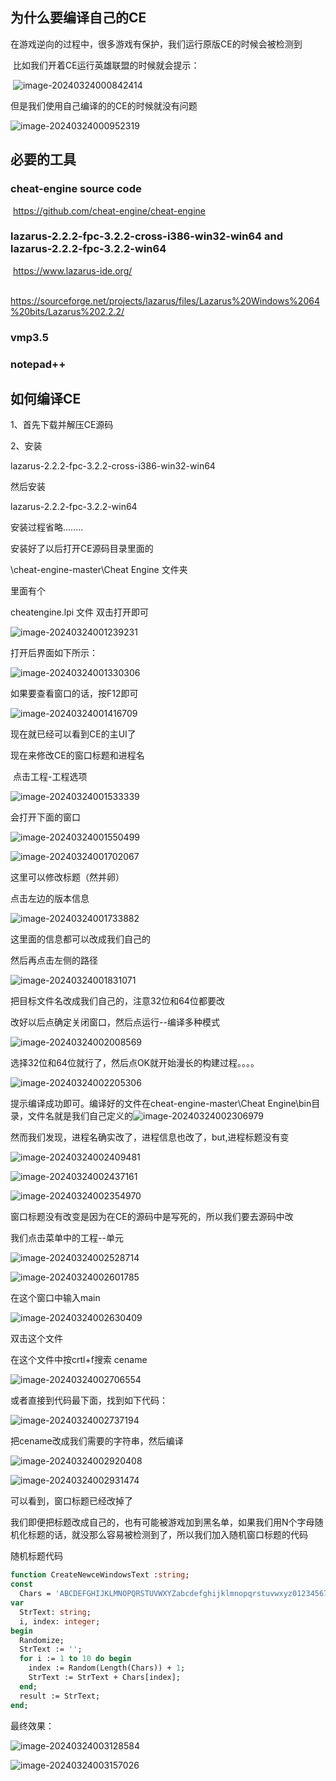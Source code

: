 ## 为什么要编译自己的CE

​	在游戏逆向的过程中，很多游戏有保护，我们运行原版CE的时候会被检测到

​	比如我们开着CE运行英雄联盟的时候就会提示：

​		![image-20240324000842414](notesimg/image-20240324000842414.png)



但是我们使用自己编译的的CE的时候就没有问题

![image-20240324000952319](notesimg/image-20240324000952319.png)

## 必要的工具

### cheat-engine source code

​	https://github.com/cheat-engine/cheat-engine

### lazarus-2.2.2-fpc-3.2.2-cross-i386-win32-win64 and lazarus-2.2.2-fpc-3.2.2-win64

​	https://www.lazarus-ide.org/

​	https://sourceforge.net/projects/lazarus/files/Lazarus%20Windows%2064%20bits/Lazarus%202.2.2/

### vmp3.5

### notepad++

## 如何编译CE

1、首先下载并解压CE源码

2、安装

lazarus-2.2.2-fpc-3.2.2-cross-i386-win32-win64

然后安装

lazarus-2.2.2-fpc-3.2.2-win64



安装过程省略........

安装好了以后打开CE源码目录里面的

\cheat-engine-master\Cheat Engine 文件夹

里面有个

cheatengine.lpi 文件 双击打开即可

![image-20240324001239231](notesimg/image-20240324001239231.png)



打开后界面如下所示：

![image-20240324001330306](notesimg/image-20240324001330306.png)

如果要查看窗口的话，按F12即可

![image-20240324001416709](notesimg/image-20240324001416709.png)

现在就已经可以看到CE的主UI了

现在来修改CE的窗口标题和进程名

​	点击工程-工程选项

![image-20240324001533339](notesimg/image-20240324001533339.png)

会打开下面的窗口

![image-20240324001550499](notesimg/image-20240324001550499.png)

![image-20240324001702067](notesimg/image-20240324001702067.png)

这里可以修改标题（然并卵）

点击左边的版本信息

![image-20240324001733882](notesimg/image-20240324001733882.png)

这里面的信息都可以改成我们自己的

然后再点击左侧的路径

![image-20240324001831071](notesimg/image-20240324001831071.png)

把目标文件名改成我们自己的，注意32位和64位都要改

改好以后点确定关闭窗口，然后点运行--编译多种模式

![image-20240324002008569](notesimg/image-20240324002008569.png)

选择32位和64位就行了，然后点OK就开始漫长的构建过程。。。。

![image-20240324002205306](notesimg/image-20240324002205306.png)

提示编译成功即可。编译好的文件在cheat-engine-master\Cheat Engine\bin目录，文件名就是我们自己定义的![image-20240324002306979](notesimg/image-20240324002306979.png)

然而我们发现，进程名确实改了，进程信息也改了，but,进程标题没有变

![image-20240324002409481](notesimg/image-20240324002409481.png)

![image-20240324002437161](notesimg/image-20240324002437161.png)

![image-20240324002354970](notesimg/image-20240324002354970.png)

窗口标题没有改变是因为在CE的源码中是写死的，所以我们要去源码中改

我们点击菜单中的工程--单元

![image-20240324002528714](notesimg/image-20240324002528714.png)

![image-20240324002601785](notesimg/image-20240324002601785.png)

在这个窗口中输入main

![image-20240324002630409](notesimg/image-20240324002630409.png)

双击这个文件

在这个文件中按crtl+f搜索 cename

![image-20240324002706554](notesimg/image-20240324002706554.png)

或者直接到代码最下面，找到如下代码：

![image-20240324002737194](notesimg/image-20240324002737194.png)

把cename改成我们需要的字符串，然后编译

![image-20240324002920408](notesimg/image-20240324002920408.png)

![image-20240324002931474](notesimg/image-20240324002931474.png)

可以看到，窗口标题已经改掉了

我们即便把标题改成自己的，也有可能被游戏加到黑名单，如果我们用N个字母随机化标题的话，就没那么容易被检测到了，所以我们加入随机窗口标题的代码

随机标题代码

```pascal
function CreateNewceWindowsText :string;
const
  Chars = 'ABCDEFGHIJKLMNOPQRSTUVWXYZabcdefghijklmnopqrstuvwxyz0123456789!@#$%^&*()_+-=[]{}; \|:",.<>/?`~';
var
  StrText: string;
  i, index: integer;
begin
  Randomize;
  StrText := '';
  for i := 1 to 10 do begin
    index := Random(Length(Chars)) + 1;
    StrText := StrText + Chars[index];
  end;
  result := StrText;
end;
```

最终效果：

![image-20240324003128584](notesimg/image-20240324003128584.png)

![image-20240324003157026](notesimg/image-20240324003157026.png)